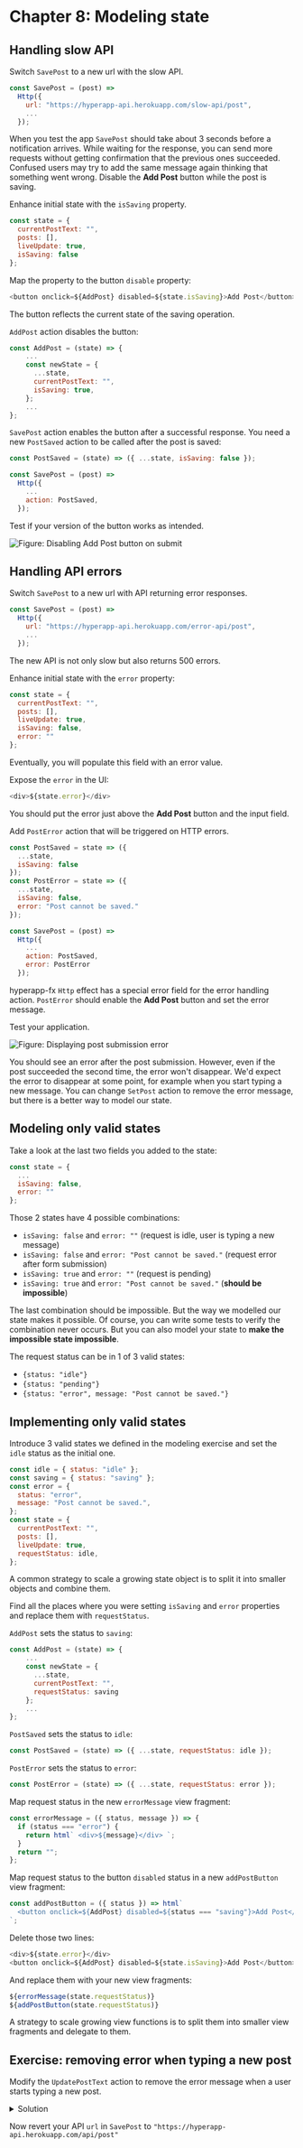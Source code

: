 # Chapter 8: Modeling state

## Handling slow API

Switch `SavePost` to a new url with the slow API.
```js
const SavePost = (post) =>
  Http({
    url: "https://hyperapp-api.herokuapp.com/slow-api/post",
    ...
  });
```
When you test the app `SavePost` should take about 3 seconds before a notification arrives. 
While waiting for the response, you can send more requests without getting confirmation that the previous ones succeeded. 
Confused users may try to add the same message again thinking that something went wrong. Disable the **Add Post** button while the post is saving.

Enhance initial state with the `isSaving` property.
```js
const state = {
  currentPostText: "",
  posts: [],
  liveUpdate: true,
  isSaving: false
};
```

Map the property to the button `disable` property:
```js
<button onclick=${AddPost} disabled=${state.isSaving}>Add Post</button>
```
The button reflects the current state of the saving operation.

`AddPost` action disables the button:
```js
const AddPost = (state) => {
    ...
    const newState = {
      ...state,
      currentPostText: "",
      isSaving: true,
    };
    ...
};
```

`SavePost` action enables the button after a successful response.
You need a new `PostSaved` action to be called after the post is saved:
```js
const PostSaved = (state) => ({ ...state, isSaving: false });

const SavePost = (post) =>
  Http({
    ...
    action: PostSaved,
  });
```

Test if your version of the button works as intended.

![Figure: Disabling Add Post button on submit](images/disable.png)

## Handling API errors

Switch `SavePost` to a new url with API returning error responses.
```js
const SavePost = (post) =>
  Http({
    url: "https://hyperapp-api.herokuapp.com/error-api/post",
    ...
  });
```
The new API is not only slow but also returns 500 errors.

Enhance initial state with the `error` property:
```js
const state = {
  currentPostText: "",
  posts: [],
  liveUpdate: true,
  isSaving: false,
  error: ""
};
```
Eventually, you will populate this field with an error value.

Expose the `error` in the UI:
```js
<div>${state.error}</div>
```
You should put the error just above the **Add Post**  button and the input field.

Add `PostError` action that will be triggered on HTTP errors. 
```js
const PostSaved = state => ({
  ...state,
  isSaving: false
});
const PostError = state => ({
  ...state,
  isSaving: false, 
  error: "Post cannot be saved."
});

const SavePost = (post) =>
  Http({
    ...
    action: PostSaved,
    error: PostError
  });
```
hyperapp-fx `Http` effect has a special error field for the error handling action.
`PostError` should enable the **Add Post** button and set the error message.

Test your application. 

![Figure: Displaying post submission error](images/api-error.png)

You should see an error after the post submission. 
However, even if the post succeeded the second time, the error won't disappear. 
We'd expect the error to disappear at some point, for example when you start typing a new message.
You can change `SetPost` action to remove the error message, but there is a better way to model our state.

## Modeling only valid states

Take a look at the last two fields you added to the state:
```js
const state = {
  ...
  isSaving: false,
  error: ""
};
```

Those 2 states have 4 possible combinations:
* `isSaving: false` and `error: ""` (request is idle, user is typing a new message)
* `isSaving: false` and `error: "Post cannot be saved."` (request error after form submission)
* `isSaving: true` and `error: ""` (request is pending)
* `isSaving: true` and `error: "Post cannot be saved."` (**should be impossible**)

The last combination should be impossible. But the way we modelled our state makes it possible. 
Of course, you can write some tests to verify the combination never occurs. But you can also model your state to **make the impossible state impossible**.

The request status can be in 1 of 3 valid states:
* `{status: "idle"}`
* `{status: "pending"}`
* `{status: "error", message: "Post cannot be saved."}`

## Implementing only valid states

Introduce 3 valid states we defined in the modeling exercise and set the `idle` status as the initial one.
```js
const idle = { status: "idle" };
const saving = { status: "saving" };
const error = {
  status: "error",
  message: "Post cannot be saved.",
};
const state = {
  currentPostText: "",
  posts: [],
  liveUpdate: true,
  requestStatus: idle,
};
```
A common strategy to scale a growing state object is to split it into smaller objects and combine them.

Find all the places where you were setting `isSaving` and `error` properties and replace them with `requestStatus`. 

`AddPost` sets the status to `saving`:
```js
const AddPost = (state) => {
    ...
    const newState = {
      ...state,
      currentPostText: "",
      requestStatus: saving
    };
    ...
};
```

`PostSaved` sets the status to `idle`:
```js
const PostSaved = (state) => ({ ...state, requestStatus: idle });
```

`PostError` sets the status to `error`:
```js
const PostError = (state) => ({ ...state, requestStatus: error });
```

Map request status in the new `errorMessage` view fragment:
```js
const errorMessage = ({ status, message }) => {
  if (status === "error") {
    return html` <div>${message}</div> `;
  }
  return "";
};
```
Map request status to the button `disabled` status in a new `addPostButton` view fragment:
```js
const addPostButton = ({ status }) => html`
  <button onclick=${AddPost} disabled=${status === "saving"}>Add Post</button>
`;
```

Delete those two lines:
```js
<div>${state.error}</div>
<button onclick=${AddPost} disabled=${state.isSaving}>Add Post</button>
```

And replace them with your new view fragments:
```js
${errorMessage(state.requestStatus)}
${addPostButton(state.requestStatus)}
```
A strategy to scale growing view functions is to split them into smaller view fragments and delegate to them.

## Exercise: removing error when typing a new post

Modify the ```UpdatePostText``` action to remove the error message when a user starts typing a new post.

<details>
    <summary id="cleaning_text_input">Solution</summary>

```js
const UpdatePostText = (state, currentPostText) => ({
  ...state,
  currentPostText,
  requestStatus: idle
});
```

</details>

Now revert your API `url` in `SavePost` to `"https://hyperapp-api.herokuapp.com/api/post"`
